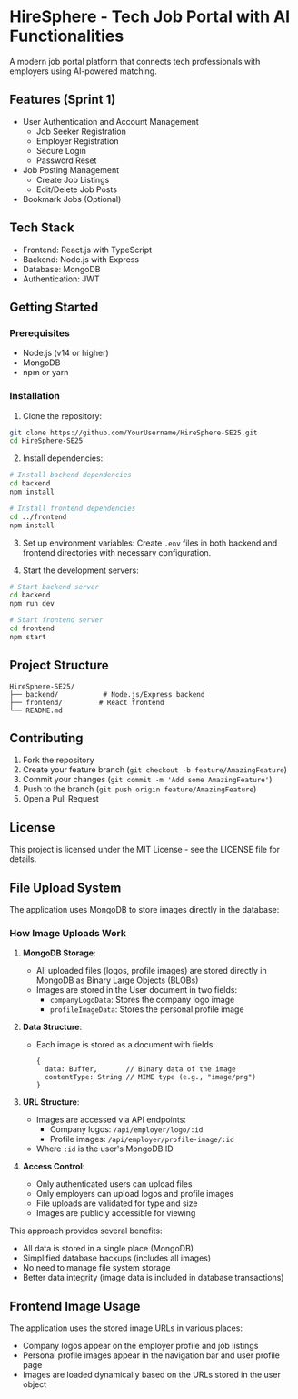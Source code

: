 # HireSphere - Tech Job Portal with AI Functionalities

A modern job portal platform that connects tech professionals with employers using AI-powered matching.

## Features (Sprint 1)

- User Authentication and Account Management
  - Job Seeker Registration
  - Employer Registration
  - Secure Login
  - Password Reset
- Job Posting Management
  - Create Job Listings
  - Edit/Delete Job Posts
- Bookmark Jobs (Optional)

## Tech Stack

- Frontend: React.js with TypeScript
- Backend: Node.js with Express
- Database: MongoDB
- Authentication: JWT

## Getting Started

### Prerequisites

- Node.js (v14 or higher)
- MongoDB
- npm or yarn

### Installation

1. Clone the repository:
```bash
git clone https://github.com/YourUsername/HireSphere-SE25.git
cd HireSphere-SE25
```

2. Install dependencies:
```bash
# Install backend dependencies
cd backend
npm install

# Install frontend dependencies
cd ../frontend
npm install
```

3. Set up environment variables:
Create `.env` files in both backend and frontend directories with necessary configuration.

4. Start the development servers:
```bash
# Start backend server
cd backend
npm run dev

# Start frontend server
cd frontend
npm start
```

## Project Structure

```
HireSphere-SE25/
├── backend/           # Node.js/Express backend
├── frontend/         # React frontend
└── README.md
```

## Contributing

1. Fork the repository
2. Create your feature branch (`git checkout -b feature/AmazingFeature`)
3. Commit your changes (`git commit -m 'Add some AmazingFeature'`)
4. Push to the branch (`git push origin feature/AmazingFeature`)
5. Open a Pull Request

## License

This project is licensed under the MIT License - see the LICENSE file for details.

## File Upload System

The application uses MongoDB to store images directly in the database:

### How Image Uploads Work

1. **MongoDB Storage**:
   - All uploaded files (logos, profile images) are stored directly in MongoDB as Binary Large Objects (BLOBs)
   - Images are stored in the User document in two fields:
     - `companyLogoData`: Stores the company logo image
     - `profileImageData`: Stores the personal profile image

2. **Data Structure**:
   - Each image is stored as a document with fields:
     ```
     {
       data: Buffer,       // Binary data of the image
       contentType: String // MIME type (e.g., "image/png")
     }
     ```

3. **URL Structure**:
   - Images are accessed via API endpoints:
     - Company logos: `/api/employer/logo/:id`
     - Profile images: `/api/employer/profile-image/:id`
   - Where `:id` is the user's MongoDB ID

4. **Access Control**:
   - Only authenticated users can upload files
   - Only employers can upload logos and profile images
   - File uploads are validated for type and size
   - Images are publicly accessible for viewing

This approach provides several benefits:
- All data is stored in a single place (MongoDB)
- Simplified database backups (includes all images)
- No need to manage file system storage
- Better data integrity (image data is included in database transactions)

## Frontend Image Usage

The application uses the stored image URLs in various places:
- Company logos appear on the employer profile and job listings
- Personal profile images appear in the navigation bar and user profile page
- Images are loaded dynamically based on the URLs stored in the user object